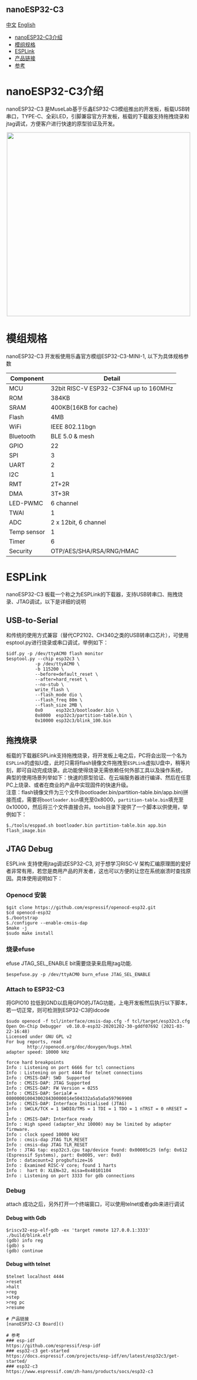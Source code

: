 nanoESP32-C3
-----------
[中文](./README_cn.md) [English](./README.md)

* [nanoESP32-C3介绍](#nanoESP32-C3介绍) 
* [模组规格](#模组规格)
* [ESPLink](#ESPLink)
* [产品链接](#产品链接)
* [参考](#参考)


# nanoESP32-C3介绍
nanoESP32-C3 是MuseLab基于乐鑫ESP32-C3模组推出的开发板，板载USB转串口，TYPE-C、全彩LED，引脚兼容官方开发板，板载的下载器支持拖拽烧录和jtag调试，方便客户进行快速的原型验证及开发。  

  
<div align=center>
<img src="https://github.com/wuxx/nanoESP32-C3/blob/master/doc/nanoESP32-C3-1.jpg" width = "500" alt="" align=center />
</div>

# 模组规格 
nanoESP32-C3 开发板使用乐鑫官方模组ESP32-C3-MINI-1, 以下为具体规格参数

Component|Detail | 
----|----|
MCU         | 32bit RISC-V ESP32-C3FN4 up to 160MHz |
ROM         | 384KB |
SRAM        | 400KB(16KB for cache) |
Flash       | 4MB |
WiFi        | IEEE 802.11bgn |
Bluetooth   | BLE 5.0 & mesh |
GPIO        | 22 |
SPI         | 3 |
UART        | 2 |
I2C         | 1 |
RMT         | 2T+2R |
DMA         | 3T+3R |
LED-PWMC    | 6 channel |
TWAI        | 1 |
ADC         | 2 x 12bit, 6 channel |
Temp sensor | 1 |
Timer       | 6 |
Security    | OTP/AES/SHA/RSA/RNG/HMAC |

# ESPLink
nanoESP32-C3 板载一个称之为ESPLink的下载器，支持USB转串口、拖拽烧录、JTAG调试，以下是详细的说明
## USB-to-Serial
和传统的使用方式兼容（替代CP2102、CH340之类的USB转串口芯片），可使用esptool.py进行烧录或串口调试，举例如下：  
```
$idf.py -p /dev/ttyACM0 flash monitor
$esptool.py --chip esp32c3 \
           -p /dev/ttyACM0 \
           -b 115200 \
           --before=default_reset \
           --after=hard_reset \
           --no-stub \
           write_flash \
           --flash_mode dio \
           --flash_freq 80m \
           --flash_size 2MB \
           0x0     esp32c3/bootloader.bin \
           0x8000  esp32c3/partition-table.bin \
           0x10000 esp32c3/blink_100.bin
```
  
## 拖拽烧录
板载的下载器ESPLink支持拖拽烧录，将开发板上电之后，PC将会出现一个名为`ESPLink`的虚拟U盘，此时只需将flash镜像文件拖拽至`ESPLink`虚拟U盘中，稍等片刻，即可自动完成烧录。此功能使得烧录无需依赖任何外部工具以及操作系统，
典型的使用场景列举如下：快速的原型验证、在云端服务器进行编译、然后在任意PC上烧录、或者在商业的产品中实现固件的快速升级。  
注意：flash镜像文件为三个文件(bootloader.bin/partition-table.bin/app.bin)拼接而成，需要将`bootloader.bin`填充至0x8000，`partition-table.bin`填充至0x10000，然后将三个文件直接合并。tools目录下提供了一个脚本以供使用，举例如下：
```
$./tools/esppad.sh bootloader.bin partition-table.bin app.bin flash_image.bin
```

## JTAG Debug
ESPLink 支持使用jtag调试ESP32-C3, 对于想学习RISC-V 架构汇编原理图的爱好者非常有用，若您是商用产品的开发者，这也可以方便的让您在系统崩溃时查找原因。具体使用说明如下：  
### Openocd 安装
```
$git clone https://github.com/espressif/openocd-esp32.git
$cd openocd-esp32
$./bootstrap
$./configure --enable-cmsis-dap
$make -j
$sudo make install
```

### 烧录efuse
efuse JTAG_SEL_ENABLE bit需要烧录来启用jtag功能.
```
$espefuse.py -p /dev/ttyACM0 burn_efuse JTAG_SEL_ENABLE
```

### Attach to ESP32-C3
将GPIO10 拉低到GND以启用GPIO的JTAG功能，上电开发板然后执行以下脚本，若一切正常，则可检测到ESP32-C3的idcode
```
$sudo openocd -f tcl/interface/cmsis-dap.cfg -f tcl/target/esp32c3.cfg
Open On-Chip Debugger  v0.10.0-esp32-20201202-30-gddf07692 (2021-03-22-16:48)
Licensed under GNU GPL v2
For bug reports, read
        http://openocd.org/doc/doxygen/bugs.html
adapter speed: 10000 kHz

force hard breakpoints
Info : Listening on port 6666 for tcl connections
Info : Listening on port 4444 for telnet connections
Info : CMSIS-DAP: SWD  Supported
Info : CMSIS-DAP: JTAG Supported
Info : CMSIS-DAP: FW Version = 0255
Info : CMSIS-DAP: Serial# = 0800000100430028430000014e504332a5a5a5a597969908
Info : CMSIS-DAP: Interface Initialised (JTAG)
Info : SWCLK/TCK = 1 SWDIO/TMS = 1 TDI = 1 TDO = 1 nTRST = 0 nRESET = 1
Info : CMSIS-DAP: Interface ready
Info : High speed (adapter_khz 10000) may be limited by adapter firmware.
Info : clock speed 10000 kHz
Info : cmsis-dap JTAG TLR_RESET
Info : cmsis-dap JTAG TLR_RESET
Info : JTAG tap: esp32c3.cpu tap/device found: 0x00005c25 (mfg: 0x612 (Espressif Systems), part: 0x0005, ver: 0x0)
Info : datacount=2 progbufsize=16
Info : Examined RISC-V core; found 1 harts
Info :  hart 0: XLEN=32, misa=0x40101104
Info : Listening on port 3333 for gdb connections
```

### Debug
attach 成功之后，另外打开一个终端窗口，可以使用telnet或者gdb来进行调试

#### Debug with Gdb
```
$riscv32-esp-elf-gdb -ex 'target remote 127.0.0.1:3333' ./build/blink.elf
(gdb) info reg
(gdb) s
(gdb) continue
```

#### Debug with telnet
```
$telnet localhost 4444
>reset
>halt
>reg
>step
>reg pc
>resume
```
```
# 产品链接
[nanoESP32-C3 Board]()

# 参考
### esp-idf
https://github.com/espressif/esp-idf
### esp32-c3 get-started
https://docs.espressif.com/projects/esp-idf/en/latest/esp32c3/get-started/
### esp32-c3
https://www.espressif.com/zh-hans/products/socs/esp32-c3
